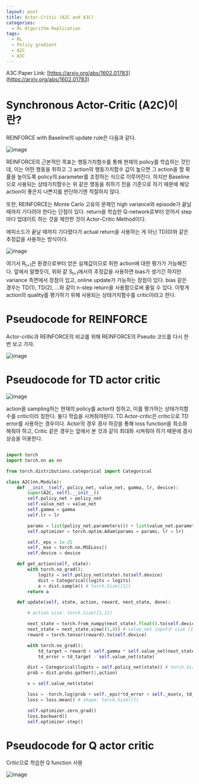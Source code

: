 ```yaml
---
layout: post
title: Actor-Critic (A2C and A3C)
categories:
  - RL Algorithm Replication
tags:
  - RL
  - Policy gradient
  - A2C
  - A3C
---
```


A3C Paper Link: [https://arxiv.org/abs/1602.01783](https://arxiv.org/abs/1602.01783)

# Synchronous Actor-Critic (A2C)이란?

REINFORCE with Baseline의 update rule은 다음과 같다.

![image](https://user-images.githubusercontent.com/45442859/128862419-41a25faa-8079-4d46-8621-35465e3a4303.png)

REINFORCE의 근본적인 목표는 행동가치함수를 통해 현재의 policy를 학습하는 것인데, 이는 어떤 행동을 취하고 그 action의 행동가치함수 값이 높으면
그 action을 할 확률을 높이도록 policy의 parameter를 조정하는 식으로 이루어진다. 하지만 Baseline으로 사용되는 상태가치함수는 위 같은 행동을 취하기 전을 기준으로 하기 때문에
해당 action이 좋은지 나쁜지를 판단하기엔 적절하지 않다.

또한, REINFORCE는 Monte Carlo 고유의 문제인 high variance와 episode가 끝날 때까지 기다려야 한다는 단점이 있다. return을 학습한 Q-network로부터 얻어서 step마다 업데이트 하는 것을 제안한 것이
Actor-Critic Method이다.

에피소드가 끝날 때까지 기다렸다가 actual return을 사용하는 게 아닌 TD(0)와 같은 추정값을 사용하는 방식이다. 

![image](https://user-images.githubusercontent.com/45442859/128868704-ad371a00-4c05-451f-9cf1-9272b5031389.png)

여기서 R<sub>t+1</sub>은 환경으로부터 얻은 실제값이므로 취한 action에 대한 평가가 가능해진다.
앞에서 말했듯이, 위와 같 S<sub>t+1</sub>에서의 추정값을 사용하면 bias가 생기긴 하지만 variance 측면에서 장점이 있고, online update가 가능하는 장점이 있다.
bias 같은 경우는 TD(1), TD(2), ...와 같이 n-step return을 사용함으로써 줄일 수 있다. 
이렇게 action의 quality를 평가하기 위해 사용되는 상태가치함수를 critic이라고 한다.

# Pseudocode for REINFORCE

Actor-critic과 REINFORCE의 비교를 위해 REINFORCE의 Pseudo 코드를 다시 한 번 보고 가자.

![image](https://user-images.githubusercontent.com/45442859/128873153-4859a50c-94e3-4d59-9d07-c7a0df078159.png)

# Pseudocode for TD actor critic

![image](https://user-images.githubusercontent.com/45442859/128870090-a57ee7ad-9a46-41b2-94a0-92b7cee43380.png)

action을 sampling하는 현재의 policy를 actor라 칭하고, 이를 평가하는 상태가치함수를 critic이라 칭한다. 
둘다 학습을 시켜줘야된다. TD Actor-critic은 critic으로 TD error를 사용하는 경우이다.
Actor의 경우 경사 하강을 통해 loss function을 최소화 해줘야 하고, Critic 같은 경우는 앞에서 본 것과 같이 최대화 시켜줘야 하기 때문에 경사 상승을 이용한다.

```python

import torch
import torch.nn as nn

from torch.distributions.categorical import Categorical

class A2C(nn.Module):
    def __init__(self, policy_net, value_net, gamma, lr, device):
        super(A2C, self).__init__()
        self.policy_net = policy_net
        self.value_net = value_net
        self.gamma = gamma
        self.lr = lr

        params = list(policy_net.parameters()) + list(value_net.parameters())
        self.optimizer = torch.optim.Adam(params = params, lr = lr)

        self._eps = 1e-25
        self._mse = torch.nn.MSELoss()
        self.device = device

    def get_action(self, state):
        with torch.no_grad():
            logits = self.policy_net(state).to(self.device)
            dist = Categorical(logits = logits)
            a = dist.sample() # torch.Size([1])
        return a

    def update(self, state, action, reward, next_state, done):

        # action size: torch.Size([1,1])

        next_state = torch.from_numpy(next_state).float().to(self.device)
        next_state = next_state.view((1,4)) # value_net input은 size [1,4]여야 함.
        reward = torch.tensor(reward).to(self.device)

        with torch.no_grad():
            td_target = reward + self.gamma * self.value_net(next_state) * (1-done)
            td_error = td_target - self.value_net(state)

        dist = Categorical(logits = self.policy_net(state)) # torch.Size([1,2])
        prob = dist.probs.gather(1,action)

        v = self.value_net(state)

        loss = -torch.log(prob + self._eps)*td_error + self._mse(v, td_target*td_error  # policy loss + value loss / shape: torch.Size([1,1])
        loss = loss.mean() # shape: torch.Size([])

        self.optimizer.zero_grad()
        loss.backward()
        self.optimizer.step()

```


# Pseudocode for Q actor critic

Critic으로 학습한 Q function 사용

![image](https://user-images.githubusercontent.com/45442859/128870844-0e8ce83f-1a74-4ddf-9a2d-964d5c8eea80.png)
